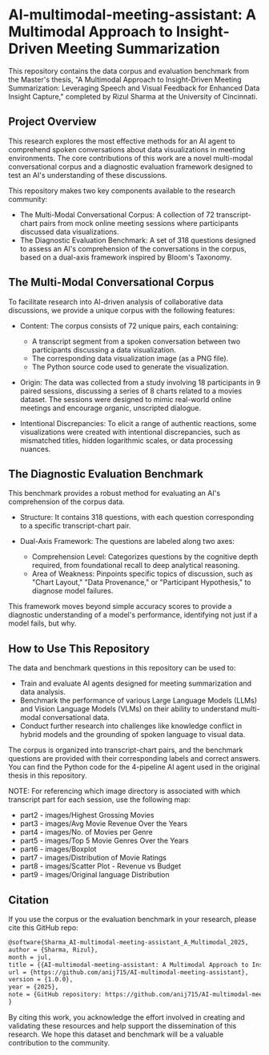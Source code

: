 # AI-multimodal-meeting-assistant: A Multimodal Approach to Insight-Driven Meeting Summarization

This repository contains the data corpus and evaluation benchmark from the Master's thesis, "A Multimodal Approach to Insight-Driven Meeting Summarization: Leveraging Speech and Visual Feedback for Enhanced Data Insight Capture," completed by Rizul Sharma at the University of Cincinnati.

## Project Overview
This research explores the most effective methods for an AI agent to comprehend spoken conversations about data visualizations in meeting environments. The core contributions of this work are a novel multi-modal conversational corpus and a diagnostic evaluation framework designed to test an AI's understanding of these discussions. 

This repository makes two key components available to the research community:

* The Multi-Modal Conversational Corpus: A collection of 72 transcript-chart pairs from mock online meeting sessions where participants discussed data visualizations.
* The Diagnostic Evaluation Benchmark: A set of 318 questions designed to assess an AI's comprehension of the conversations in the corpus, based on a dual-axis framework inspired by Bloom's Taxonomy. 

## The Multi-Modal Conversational Corpus
To facilitate research into AI-driven analysis of collaborative data discussions, we provide a unique corpus with the following features:

* Content: The corpus consists of 72 unique pairs, each containing:
  * A transcript segment from a spoken conversation between two participants discussing a data visualization.
  * The corresponding data visualization image (as a PNG file).
  * The Python source code used to generate the visualization. 


* Origin: The data was collected from a study involving 18 participants in 9 paired sessions, discussing a series of 8 charts related to a movies dataset. The sessions were designed to mimic real-world online meetings and encourage organic, unscripted dialogue. 


* Intentional Discrepancies: To elicit a range of authentic reactions, some visualizations were created with intentional discrepancies, such as mismatched titles, hidden logarithmic scales, or data processing nuances. 

## The Diagnostic Evaluation Benchmark
This benchmark provides a robust method for evaluating an AI's comprehension of the corpus data.


* Structure: It contains 318 questions, with each question corresponding to a specific transcript-chart pair. 

* Dual-Axis Framework: The questions are labeled along two axes:
  * Comprehension Level: Categorizes questions by the cognitive depth required, from foundational recall to deep analytical reasoning.
  * Area of Weakness: Pinpoints specific topics of discussion, such as "Chart Layout," "Data Provenance," or "Participant Hypothesis," to diagnose model failures. 

This framework moves beyond simple accuracy scores to provide a diagnostic understanding of a model's performance, identifying not just if a model fails, but why. 

## How to Use This Repository
The data and benchmark questions in this repository can be used to:

* Train and evaluate AI agents designed for meeting summarization and data analysis.
* Benchmark the performance of various Large Language Models (LLMs) and Vision Language Models (VLMs) on their ability to understand multi-modal conversational data.
* Conduct further research into challenges like knowledge conflict in hybrid models and the grounding of spoken language to visual data. 

The corpus is organized into transcript-chart pairs, and the benchmark questions are provided with their corresponding labels and correct answers. You can find the Python code for the 4-pipeline AI agent used in the original thesis in this repository. 

NOTE: For referencing which image directory is associated with which transcript part for each session, use the following map:
* part2 - images/Highest Grossing Movies
* part3 - images/Avg Movie Revenue Over the Years
* part4 - images/No. of Movies per Genre
* part5 - images/Top 5 Movie Genres Over the Years
* part6 - images/Boxplot
* part7 - images/Distribution of Movie Ratings
* part8 - images/Scatter Plot - Revenue vs Budget
* part9 - images/Original language Distribution

## Citation
If you use the corpus or the evaluation benchmark in your research, please cite this GitHub repo:

```latex
@software{Sharma_AI-multimodal-meeting-assistant_A_Multimodal_2025,
author = {Sharma, Rizul},
month = jul,
title = {{AI-multimodal-meeting-assistant: A Multimodal Approach to Insight-Driven Meeting Summarization}},
url = {https://github.com/anij715/AI-multimodal-meeting-assistant},
version = {1.0.0},
year = {2025},
note = {GitHub repository: https://github.com/anij715/AI-multimodal-meeting-assistant}
}
```
By citing this work, you acknowledge the effort involved in creating and validating these resources and help support the dissemination of this research. We hope this dataset and benchmark will be a valuable contribution to the community. 
